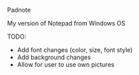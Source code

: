 Padnote

My version of Notepad from Windows OS

TODO:
- Add font changes (color, size, font style)
- Add background changes
- Allow for user to use own pictures 

